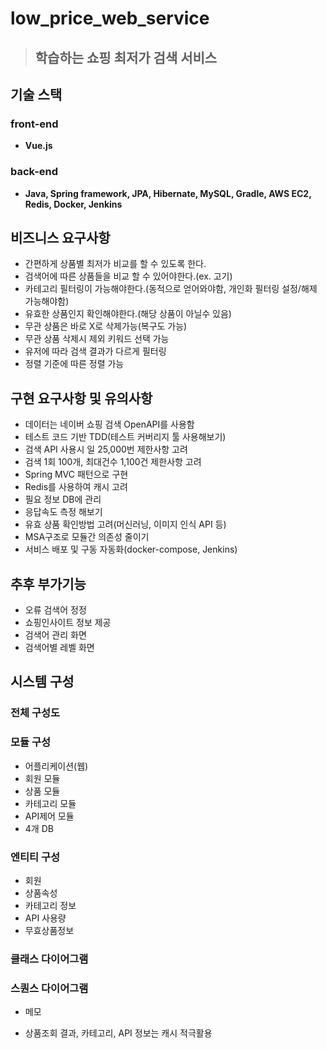 # low_price_web_service  
> ## 학습하는 쇼핑 최저가 검색 서비스  

## 기술 스택  

### front-end  
- **Vue.js**  

### back-end   
- **Java, Spring framework, JPA, Hibernate, MySQL, Gradle, AWS EC2, Redis, Docker, Jenkins**  

## 비즈니스 요구사항  
- 간편하게 상품별 최저가 비교를 할 수 있도록 한다.  
- 검색어에 따른 상품들을 비교 할 수 있어야한다.(ex. 고기)  
- 카테고리 필터링이 가능해야한다.(동적으로 얻어와야함, 개인화 필터링 설정/해제 가능해야함)  
- 유효한 상품인지 확인해야한다.(해당 상품이 아닐수 있음)  
- 무관 상품은 바로 X로 삭제가능(복구도 가능)  
- 무관 상품 삭제시 제외 키워드 선택 가능  
- 유저에 따라 검색 결과가 다르게 필터링
- 정렬 기준에 따른 정렬 가능  

## 구현 요구사항 및 유의사항  
- 데이터는 네이버 쇼핑 검색 OpenAPI를 사용함  
- 테스트 코드 기반 TDD(테스트 커버리지 툴 사용해보기)  
- 검색 API 사용시 일 25,000번 제한사항 고려  
- 검색 1회 100개, 최대건수 1,100건 제한사항 고려  
- Spring MVC 패턴으로 구현  
- Redis를 사용하여 캐시 고려  
- 필요 정보 DB에 관리  
- 응답속도 측정 해보기  
- 유효 상품 확인방법 고려(머신러닝, 이미지 인식 API 등)  
- MSA구조로 모듈간 의존성 줄이기  
- 서비스 배포 및 구동 자동화(docker-compose, Jenkins)  

## 추후 부가기능  
- 오류 검색어 정정  
- 쇼핑인사이트 정보 제공  
- 검색어 관리 화면  
- 검색어별 레벨 화면  


## 시스템 구성  
### 전체 구성도  
### 모듈 구성  
- 어플리케이션(웹)  
- 회원 모듈
- 상품 모듈  
- 카테고리 모듈  
- API제어 모듈  
- 4개 DB  

### 엔티티 구성  
- 회원
- 상품속성  
- 카테고리 정보  
- API 사용량  
- 무효상품정보  

### 클래스 다이어그램  
### 스퀀스 다이어그램  

* 메모  
- 상품조회 결과, 카테고리, API 정보는 캐시 적극활용
